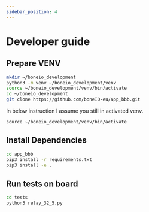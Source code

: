 ```yaml
---
sidebar_position: 4
---
```


# Developer guide

## Prepare VENV

```bash
mkdir ~/boneio_development
python3 -m venv ~/boneio_development/venv
source ~/boneio_development/venv/bin/activate
cd ~/boneio_development
git clone https://github.com/boneIO-eu/app_bbb.git
```

In below instruction I assume you still in activated venv.

```
source ~/boneio_development/venv/bin/activate
```

## Install Dependencies

```bash
cd app_bbb
pip3 install -r requirements.txt
pip3 install -e .
```

## Run tests on board

```bash
cd tests
python3 relay_32_5.py
```
